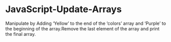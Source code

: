 # JavaScript-Update-Arrays
Manipulate by Adding ‘Yellow’ to the end of the ‘colors’ array and ‘Purple’ to the beginning of the array.Remove the last element of the array and print the final array.

